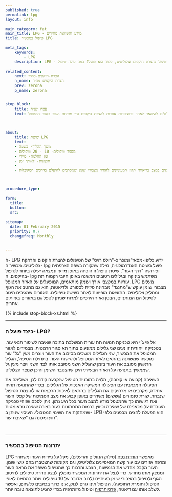 ```yaml
---
published: true
permalink: lpg
layout: info

main_category: fat
main_title: LPG - מידע והשוואת מחירים
title: טיפול במכשיר LPG

meta_tags:
    keywords:
        - LPG
    description: LPG - המכשיר לטיפול בהצרת היקפים וצלוליטיס, כיצד הוא פועל? כמה עולה טיפול lpg וגם השוואת מחירים חינם על ידי מיטב המומחים
    
related_content:
    next: הצרת-היקפים-מחיר
    n_name: הצרת היקפים מחיר
    prev: zerona
    p_name: zerona


stop_block: 
    title: עצרו שניה
    text: סובלים מהיקפי גוף גדולים ומחפשים פתרון משמעותי? פרט להצרת היקפים במכשירים סטנדרטיים, מומלץ שתשקלו טיפול במכשיר הבודי טייט, הנותן מענה מושלם הן למצבורי השומן והן ל״גלים״ שעלולים להישאר לאחר פרוצדורות אחרות להצרת היקפים ע״י מתיחת העור באזור המטופל.    

    
    
about:
    title: שיטת LPG
    text: 
    - משך ההליך- כשעה
    - מספר טיפולים- 10 - 20 טיפולים
    - זמן החלמה- מיידי
    - תוצאות- לאורך זמן
    - 
    - מתאים לגברים או נשים במצב בריאותי תקין המעוניינים להסיר מצבורי שומן שמסרבים להיעלם בדרכים המקובלות

   

procedure_type: 

form:
  title: 
  button: 
  src:
  
sitemap: 
  date: 01 February 2015
  priority: 0.7
  changefreq: Monthly


---
```

ה- LPG ידוע כליפו-מסאז' ומוכר כ-"רולס רויס" של הטיפולים להצרת היקפים והרחקת צלוליטיס. מכשיר ה- lpg פועל בשיטת האנדרמולוגיה, מילה שמקורה בשפה הצרפתית ופירושה "דרך העור", שיטת טיפול זו הוכחה באופן מדעי ונמצאה יעילה ביותר לטיפול בהיקפים. ה- lpg משתמש ביניקה ובגלילים רטובים המשנה באופן חיובי רקמות תת עוריות במקצבי אורך ועומק מותאמים, המופעלים על האזור המטופל. LPG מעלים מצבורי שומן עיקש ש"מתנגד" מבחינה פיזית לספורט ולדיאטות, הוא גם מחטב את הגוף ומחליק צלוליטיס. התוצאות מופיעות לאחר כשישה טיפולים. האזורים שמגיבים היטב לטיפול הם המותניים, הבטן ואזור הירכיים למרות שניתן לטפל גם באזורים בעייתים אחרים.


 {% include stop-block-xs.html %}  

- - - - - -
 

###  כיצד פועל ה- LPG?

 אל פי ג׳י היא טכניקת תנועה תת עורית המשלבת בתוכה שאיבה לשיפור תנאי עור. בטכניקה ייחודית זו נעים שני גלילים ממונעים בתוך תא סגור הרמטית. מצמידים לאזור המטופל את המכשיר, שני הגלילים מושכים בסיבוב את העור ויוצרים מעין "גל" עור מוקשה שמשתנה בהתאם לאזור המטופל ולרגישות העור. בתחילת הטיפול, הגליל הראשון מסובב את העור בזמן שהגליל השני מסובב אותו לצד השני ויוצר מעין גל שממשיך בתנועה על האזור הבעייתי היכן שהצטבר השומן והיכן שנוצר הצלוליט.
 
 השאיבה (קבועה או קצובה), תלויה בתוכנית הטיפול שנקבעה קודם לכן, משלימה את הפעולה המכאנית עם הפעולה המשיקה האנכית של הגלילים. בכדי שהתנועה תהיה אחידה, מקרבים או מרחיקים את הגלילים בהתאם לאיכות הרקמות או לעוצמת הטיפול שנבחר. שורת סנסורים (גששים) משדרים באופן קבוע את מצב הסמיכות של קפלי העור ואת רגישותו כך שהמטפל מודע למצב העור בכל רגע נתון. ניתן לסכם שזוהי טכניקה העובדת על מכאניזם של שאיבה וכיווץ ברמות התחתונות בעור בצורה שאינה טראומטית ושמחזקת את השינוי המטבולי. העיסוי שניתן ב- LPG הוא הפעלת לחצים מבפנים כלפי חוץ ומכונה גם "שאיבת עור".
 

 

- - - - - -

###  יתרונות הטיפול במכשיר

LPG מאפשר [הורדת נפח](/הצרת-היקפים) (סילוק הנוזלים והרעלים), מקל על ניידות העור ומשחרר ומרפה אזורים עם עור קשה המאפיינים צלוליטיס, וגם מקומות שהצטברו בהם גושי שומן. העור מקבל מחדש את הגמישות, הצבע והרכות כך שהטיפול משפר את מראה העור וממצק אותו מחדש. כדי לנצל את יתרונות המכשיר מומלץ לבצע סדרת טיפולים לחיטוב הגוף ולטיפול במצבורי שומן בעיתיים (לרוב מדובר על 10 טיפולים ויותר בהתאם לאופי הטיפול וחומרת התופעה). הטיפול אינו גורם לנזק, אינו כרוך בכאבים כלשהם, ואפשר לשלב אותו עם דיאטה, [פרסותרפיה](/ניקוז-לימפטי-פרסותרפיה) וטיפול מזותרפיה בכדי להגיע לתוצאה טובה יותר.
